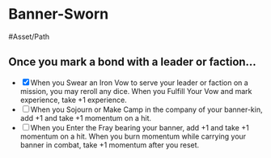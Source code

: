 # Banner-Sworn
#Asset/Path 

## Once you mark a bond with a leader or faction...
- <input type="checkbox" checked>When you Swear an Iron Vow to serve your leader or faction on a mission, you may reroll any dice. When you Fulfill Your Vow and mark experience, take +1 experience.
- <input type="checkbox">When you Sojourn or Make Camp in the company of your banner-kin, add +1 and take +1 momentum on a hit.
- <input type="checkbox">When you Enter the Fray bearing your banner, add +1 and take +1 momentum on a hit. When you burn momentum while carrying your banner in combat, take +1 momentum after you reset.